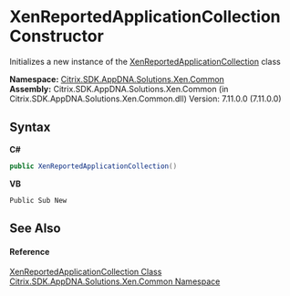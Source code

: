 # XenReportedApplicationCollection Constructor 
 

Initializes a new instance of the <a href="a4a946d7-da54-045b-8ed5-ce1b271713af">XenReportedApplicationCollection</a> class

**Namespace:**&nbsp;[Citrix.SDK.AppDNA.Solutions.Xen.Common](013dc694-c357-448d-ed5a-b5c48a7f6852.md)<br />**Assembly:**&nbsp;Citrix.SDK.AppDNA.Solutions.Xen.Common (in Citrix.SDK.AppDNA.Solutions.Xen.Common.dll) Version: 7.11.0.0 (7.11.0.0)

## Syntax

**C#**
```csharp
public XenReportedApplicationCollection()
```

**VB**
```vbnet
Public Sub New
```


## See Also


#### Reference
<a href="a4a946d7-da54-045b-8ed5-ce1b271713af">XenReportedApplicationCollection Class</a><br /><a href="013dc694-c357-448d-ed5a-b5c48a7f6852">Citrix.SDK.AppDNA.Solutions.Xen.Common Namespace</a><br />